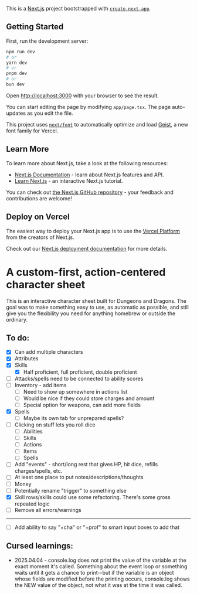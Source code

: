This is a [Next.js](https://nextjs.org) project bootstrapped with [`create-next-app`](https://nextjs.org/docs/app/api-reference/cli/create-next-app).

## Getting Started

First, run the development server:

```bash
npm run dev
# or
yarn dev
# or
pnpm dev
# or
bun dev
```

Open [http://localhost:3000](http://localhost:3000) with your browser to see the result.

You can start editing the page by modifying `app/page.tsx`. The page auto-updates as you edit the file.

This project uses [`next/font`](https://nextjs.org/docs/app/building-your-application/optimizing/fonts) to automatically optimize and load [Geist](https://vercel.com/font), a new font family for Vercel.

## Learn More

To learn more about Next.js, take a look at the following resources:

-  [Next.js Documentation](https://nextjs.org/docs) - learn about Next.js features and API.
-  [Learn Next.js](https://nextjs.org/learn) - an interactive Next.js tutorial.

You can check out [the Next.js GitHub repository](https://github.com/vercel/next.js) - your feedback and contributions are welcome!

## Deploy on Vercel

The easiest way to deploy your Next.js app is to use the [Vercel Platform](https://vercel.com/new?utm_medium=default-template&filter=next.js&utm_source=create-next-app&utm_campaign=create-next-app-readme) from the creators of Next.js.

Check out our [Next.js deployment documentation](https://nextjs.org/docs/app/building-your-application/deploying) for more details.

# A custom-first, action-centered character sheet

This is an interactive character sheet built for Dungeons and Dragons. The goal was to make something easy to use, as automatic as possible, and still give you the flexibility you need for anything homebrew or outside the ordinary.

## To do:

-  [x] Can add multiple characters
-  [x] Attributes
-  [x] Skills
   -  [x] Half proficient, full proficient, double proficient
-  [ ] Attacks/spells need to be connected to ability scores
-  [ ] Inventory - add items
   -  [ ] Need to show up somewhere in actions list
   -  [ ] Would be nice if they could store charges and amount
   -  [ ] Special option for weapons, can add more fields
-  [x] Spells
   -  [ ] Maybe its own tab for unprepared spells?
-  [ ] Clicking on stuff lets you roll dice
   -  [ ] Abilities
   -  [ ] Skills
   -  [ ] Actions
   -  [ ] Items
   -  [ ] Spells
-  [ ] Add "events" - short/long rest that gives HP, hit dice, refills charges/spells, etc.
-  [ ] At least one place to put notes/descriptions/thoughts
-  [ ] Money
-  [ ] Potentially rename "trigger" to something else
-  [x] Skill rows/skills could use some refactoring. There's some gross repeated logic
-  [ ] Remove all errors/warnings

---

-  [ ] Add ability to say "+cha" or "+prof" to smart input boxes to add that

## Cursed learnings:

-  2025.04.04 - console.log does not print the value of the variable at the exact moment it's called. Something about the event loop or something waits until it gets a chance to print--but if the variable is an object whose fields are modified before the printing occurs, console.log shows the NEW value of the object, not what it was at the time it was called.
